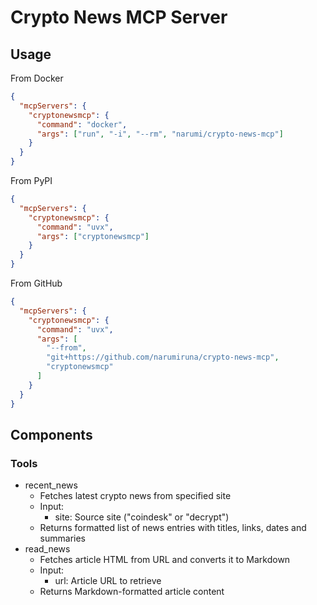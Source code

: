 # Crypto News MCP Server

## Usage

From Docker

```json
{
  "mcpServers": {
    "cryptonewsmcp": {
      "command": "docker",
      "args": ["run", "-i", "--rm", "narumi/crypto-news-mcp"]
    }
  }
}
```

From PyPI

```json
{
  "mcpServers": {
    "cryptonewsmcp": {
      "command": "uvx",
      "args": ["cryptonewsmcp"]
    }
  }
}
```

From GitHub

```json
{
  "mcpServers": {
    "cryptonewsmcp": {
      "command": "uvx",
      "args": [
        "--from",
        "git+https://github.com/narumiruna/crypto-news-mcp",
        "cryptonewsmcp"
      ]
    }
  }
}
```

## Components

### Tools

- recent_news
  - Fetches latest crypto news from specified site
  - Input:
    - site: Source site ("coindesk" or "decrypt")
  - Returns formatted list of news entries with titles, links, dates and summaries
- read_news
  - Fetches article HTML from URL and converts it to Markdown
  - Input:
    - url: Article URL to retrieve
  - Returns Markdown-formatted article content
